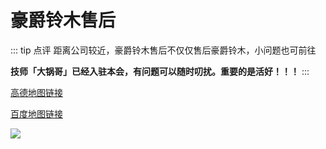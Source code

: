 # 豪爵铃木售后

::: tip 点评
距离公司较近，豪爵铃木售后不仅仅售后豪爵铃木，小问题也可前往

**技师「大锅哥」已经入驻本会，有问题可以随时叨扰。重要的是活好！！！**
:::

[高德地图链接](http://f.amap.com/2ZdXs_07E69OF)

[百度地图链接](https://j.map.baidu.com/-XPNZ)

[![](https://ww1.sinaimg.cn/large/007iUjdily1fxh05p3y4mj30qk0j7tk9)](https://ww1.sinaimg.cn/large/007iUjdily1fxh05p3y4mj30qk0j7tk9)